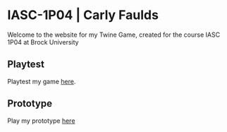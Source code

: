 # IASC-1P04 | Carly Faulds

Welcome to the website for my Twine Game, created for the course IASC 1P04 at Brock University

## Playtest

Playtest my game [here](playtest/playtest).

## Prototype

Play my prototype [here](Prototype/Bff_Twine_Prototype.html)
